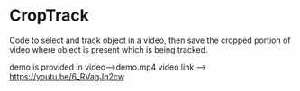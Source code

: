 # CropTrack

Code to select and track object in a video, then save the cropped portion of video where object is present which is being tracked.


demo is provided in video-->demo.mp4
video link -->  https://youtu.be/6_RVagJq2cw
